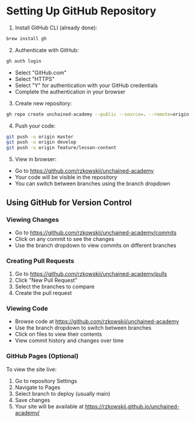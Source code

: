 # Setting Up GitHub Repository

1. Install GitHub CLI (already done):
```bash
brew install gh
```

2. Authenticate with GitHub:
```bash
gh auth login
```
- Select "GitHub.com"
- Select "HTTPS"
- Select "Y" for authentication with your GitHub credentials
- Complete the authentication in your browser

3. Create new repository:
```bash
gh repo create unchained-academy --public --source=. --remote=origin
```

4. Push your code:
```bash
git push -u origin master
git push -u origin develop
git push -u origin feature/lesson-content
```

5. View in browser:
- Go to https://github.com/rzkowskii/unchained-academy
- Your code will be visible in the repository
- You can switch between branches using the branch dropdown

## Using GitHub for Version Control

### Viewing Changes
- Go to https://github.com/rzkowskii/unchained-academy/commits
- Click on any commit to see the changes
- Use the branch dropdown to view commits on different branches

### Creating Pull Requests
1. Go to https://github.com/rzkowskii/unchained-academy/pulls
2. Click "New Pull Request"
3. Select the branches to compare
4. Create the pull request

### Viewing Code
- Browse code at https://github.com/rzkowskii/unchained-academy
- Use the branch dropdown to switch between branches
- Click on files to view their contents
- View commit history and changes over time

### GitHub Pages (Optional)
To view the site live:
1. Go to repository Settings
2. Navigate to Pages
3. Select branch to deploy (usually main)
4. Save changes
5. Your site will be available at https://rzkowskii.github.io/unchained-academy/
